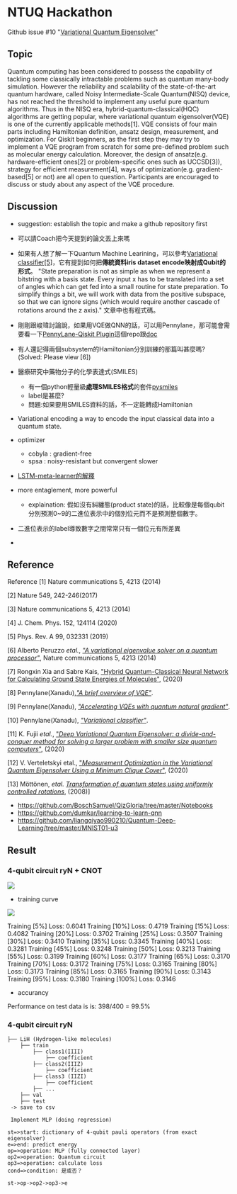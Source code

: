 # NTUQ Hackathon
Github issue #10 "[Variational Quantum Eigensolver](https://github.com/qiskit-community/qiskit-hackathon-taiwan-20/issues/10)"

## Topic
Quantum computing has been considered to possess the capability of tackling some classically intractable problems such as quantum many-body simulation. However the reliability and scalability of the state-of-the-art quantum hardware, called Noisy Intermediate-Scale Quantum(NISQ) device, has not reached the threshold to implement any useful pure quantum algorithms. Thus in the NISQ era, hybrid-quantum-classical(HQC) algorithms are getting popular, where variational quantum eigensolver(VQE) is one of the currently applicable methods[1].
VQE consists of four main parts including Hamiltonian definition, ansatz design, measurement, and optimization. For Qiskit beginners, as the first step they may try to implement a VQE program from scratch for some pre-defined problem such as molecular energy calculation. Moreover, the design of ansatz(e.g. hardware-efficient ones[2] or problem-specific ones such as UCCSD[3]), strategy for efficient measurement[4], ways of optimization(e.g. gradient-based[5] or not) are all open to question. Participants are encouraged to discuss or study about any aspect of the VQE procedure.

## Discussion

* suggestion: establish the topic and make a github repository first

* 可以請Coach把今天提到的論文丟上來嗎

* 如果有人想了解一下Quantum Machine Learining，可以參考[Variational classifier[5]](https://pennylane.ai/qml/demos/tutorial_variational_classifier.html)，它有提到如何把**傳統資料iris dataset encode映射成Qubit的形式**。
"State preparation is not as simple as when we represent a bitstring with a basis state. Every input x has to be translated into a set of angles which can get fed into a small routine for state preparation. To simplify things a bit, we will work with data from the positive subspace, so that we can ignore signs (which would require another cascade of rotations around the z axis)."
文章中也有程式碼。

* 剛剛跟峻瑋討論說，如果用VQE做QNN的話，可以用Pennylane，那可能會需要看一下[PennyLane-Qiskit Plugin](https://github.com/PennyLaneAI/pennylane-qiskit)這個repo跟[doc](https://pennylaneqiskit.readthedocs.io/en/latest/)

* 有人還記得兩個subsystem的Hamiltonian分別訓練的那篇叫甚麼嗎? (Solved: Please view [6])

* 醫療研究中藥物分子的化學表達式(SMILES)
    * 有一個python輕量級**處理SMILES格式**的套件[pysmiles](https://pypi.org/project/pysmiles/)
    * label是甚麼?
    * 問題:如果要用SMILES資料的話，不一定能轉成Hamiltonian

* Variational encoding a way to encode the input classical data into a quantum state.


* optimizer
    * cobyla : gradient-free
    * spsa : noisy-resistant but convergent slower
* [LSTM-meta-learner的解釋](https://wei-tianhao.github.io/blog/2019/09/17/meta-learning.html) 
    
* more entaglement, more powerful
    * explaination: 假如沒有糾纏態(product state)的話，比較像是每個qubit分別預測0~9的二進位表示中的個別位元而不是預測整個數字。
* 二進位表示的label導致數字之間常常只有一個位元有所差異
* 
## Reference

Reference
[1] Nature communications 5, 4213 (2014)

[2] Nature 549, 242-246(2017)

[3] Nature communications 5, 4213 (2014)

[4] J. Chem. Phys. 152, 124114 (2020)

[5] Phys. Rev. A 99, 032331 (2019)

[6] Alberto Peruzzo *etal.*, [*"A variational eigenvalue solver on a quantum processor"*](https://arxiv.org/pdf/1304.3061.pdf),  Nature communications 5, 4213 (2014)

[7] Rongxin Xia and Sabre Kais, ["Hybrid Quantum-Classical Neural Network for Calculating Ground State Energies of Molecules"](https://www.mdpi.com/1099-4300/22/8/828/htm), (2020)

[8] Pennylane(Xanadu),[*"A brief overview of VQE"*](https://pennylane.ai/qml/demos/tutorial_vqe.html).

[9] Pennylane(Xanadu), [*"Accelerating VQEs with quantum natural gradient"*](https://pennylane.ai/qml/demos/tutorial_vqe_qng.html).

[10] Pennylane(Xanadu), [*"Variational classifier"*](https://pennylane.ai/qml/demos/tutorial_variational_classifier.html).

[11] K. Fujii *etal.*, ["*Deep Variational Quantum Eigensolver: a divide-and-conquer method for solving a larger problem with smaller size quantum computers*"](https://arxiv.org/pdf/2007.10917.pdf), (2020)

[12] V. Verteletskyi etal., ["*Measurement Optimization in the Variational Quantum Eigensolver Using a Minimum Clique Cover*"](https://arxiv.org/pdf/1912.06184.pdf), (2020)

[13] Möttönen, *etal.* [*Transformation of quantum states using uniformly controlled rotations*](https://arxiv.org/pdf/quant-ph/0407010.pdf), (2008)]

* https://github.com/BoschSamuel/QizGloria/tree/master/Notebooks
* https://github.com/dumkar/learning-to-learn-qnn
* https://github.com/liangqiyao990210/Quantum-Deep-Learning/tree/master/MNIST01-u3

## Result

### 4-qubit circuit ryN + CNOT

![](https://i.imgur.com/xSsDItd.png)

* training curve

![](https://i.imgur.com/C10onv1.png)

Training [5%]	Loss: 0.6041
Training [10%]	Loss: 0.4719
Training [15%]	Loss: 0.4082
Training [20%]	Loss: 0.3702
Training [25%]	Loss: 0.3507
Training [30%]	Loss: 0.3410
Training [35%]	Loss: 0.3345
Training [40%]	Loss: 0.3281
Training [45%]	Loss: 0.3248
Training [50%]	Loss: 0.3213
Training [55%]	Loss: 0.3199
Training [60%]	Loss: 0.3177
Training [65%]	Loss: 0.3170
Training [70%]	Loss: 0.3172
Training [75%]	Loss: 0.3165
Training [80%]	Loss: 0.3173
Training [85%]	Loss: 0.3165
Training [90%]	Loss: 0.3143
Training [95%]	Loss: 0.3180
Training [100%]	Loss: 0.3146

* accurancy

Performance on test data is is: 398/400 = 99.5%


### 4-qubit circuit ryN



```
├── LiH (Hydrogen-like molecules)
    ├── train
        ├── class1(IIII)
            ├── coefficient
        ├── class2(IIIZ)
            ├── coefficient
        ├── class3 (IIZI)
            ├── coefficient
        ├── ...
    ├── val
    ├── test
 -> save to csv
 
 Implement MLP (doing regression)

```
```flow
st=>start: dictionary of 4-qubit pauli operators (from exact eigensolver)
e=>end: predict energy
op=>operation: MLP (fully connected layer)
op2=>operation: Quantum circuit
op3=>operation: calculate loss
cond=>condition: 是或否？

st->op->op2->op3->e
```
